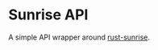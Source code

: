 # Sunrise API

A simple API wrapper around [rust-sunrise](https://github.com/nathan-osman/rust-sunrise).
